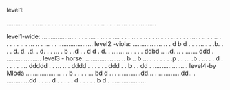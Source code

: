 level1:

..........
.        .
. .... . .
.    . . .
. .. . . .
.    . . .
. .. .   .
. .. ... .
.        .
..........

level1-wide:
....................
.                  .
. .... . .... . ....
.    . . .... . .. .
. .. . .      . .. .
.    . . .... . .. .
. .. . .      .    .
. .. . ... .. .  ...
.                  .
....................
level2 -viola:
....................
.  d  b          d .
. ....... .   .b.  .
. . d. d.  .d.  . d.
. . ... . b .   .d .
.  d  d      .    d.
. ....... .. .   . .
. ddbd    .. ..d. ..
. .......    ddd   .
....................
level3 - horse:
....................
.. b    ..  b  .....
.   . ...   .  .p  .
. ...  .b  .   ... .
. d  .    .        .
. .   ....   ddddd .
. ... ....   dddd  .
. . . .  .   ddd   .
.  b  .  .   dd    .
....................
level4-by Mloda
....................
.  .   b .      .  .
. ...    bd     d ..
. .............dd...
.  .............dd..
. .............dd  .
. ...   d       .  .
.  .   .    d    . .
.     . .   b  d   .
....................
